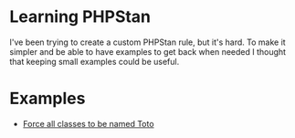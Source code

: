 # Learning PHPStan

I've been trying to create a custom PHPStan rule, but it's hard.
To make it simpler and be able to have examples to get back when needed 
I thought that keeping small examples could be useful.

# Examples

* [Force all classes to be named Toto](./src/ForceClassToBeNamedToto)